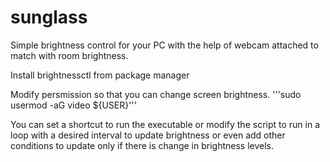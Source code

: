 # sunglass

Simple brightness control for your PC with the help of webcam attached to match with room brightness.

Install brightnessctl from package manager

Modify persmission so that you can change screen brightness.
'''sudo usermod -aG video ${USER}'''

You can set a shortcut to run the executable or modify the script to run in a loop with a desired interval to update brightness or even add other conditions to update only if there is change in brightness levels.

